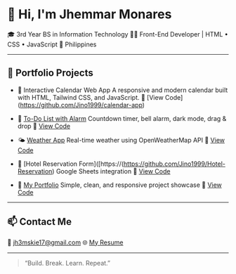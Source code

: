 # 👋 Hi, I'm **Jhemmar Monares**

🎓 3rd Year BS in Information Technology
👨‍💻 Front-End Developer | HTML • CSS • JavaScript
📍 Philippines

---

## 🚀 Portfolio Projects

* 📅 Interactive Calendar Web App
  A responsive and modern calendar built with HTML, Tailwind CSS, and JavaScript.
  📂 [View Code] (https://github.com/Jino1999/calendar-app)

* 📝 [To-Do List with Alarm](https://jino1999.github.io/todo-bell-app/)
  Countdown timer, bell alarm, dark mode, drag & drop
  📂 [View Code](https://github.com/jino1999/todo-bell-app)

* 🌤️ [Weather App](https://jino1999.github.io/weather-app/)
  Real-time weather using OpenWeatherMap API
  📂 [View Code](https://github.com/jino1999/weather-app)

* 🏨 [Hotel Reservation Form]([https://(https://github.com/Jino1999/Hotel-Reservation)
  Google Sheets integration
  📂 [View Code](https://github.com/Jino1999/Hotel-Reservation)

* 💼 [My Portfolio](https://jino1999.github.io/portfolio/)
  Simple, clean, and responsive project showcase
  📂 [View Code](https://github.com/jino1999/portfolio)

---

## 📫 Contact Me

📧 [jh3mskie17@gmail.com](mailto:jh3mskie17@gmail.com)
🌐 [My Resume](https://jino1999.github.io/resume-site/)

---

> “Build. Break. Learn. Repeat.”
